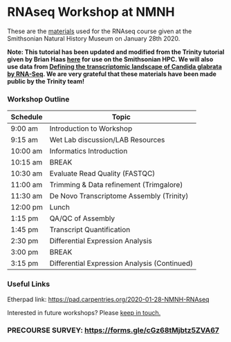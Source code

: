 # RNAseq Workshop at NMNH

These are the [materials](https://github.com/SmithsonianWorkshops/2020-01-28-NMNH-RNAseq/tree/master/Materials) used for the RNAseq course given at the Smithsonian Natural History Museum on January 28th 2020. 

**Note: This tutorial has been updated and modified from the Trinity tutorial given by Brian Haas [here](https://github.com/trinityrnaseq/KrumlovTrinityWorkshopJan2016/wiki/Home/e67c7a4ae4fe005866a56371ea29f15c79e8ccfb) for use on the Smithsonian HPC. We will also use data from [Defining the transcriptomic landscape of Candida glabrata by RNA-Seq](http://www.ncbi.nlm.nih.gov/pubmed/?term=25586221). We are very grateful that these materials have been made public by the Trinity team!**

### Workshop Outline

| Schedule  | Topic  |
|---|---|
|9:00 am |Introduction to Workshop   |
|9:15 am |Wet Lab discussion/LAB Resources  |
|10:00 am|Informatics Introduction   |
|10:15 am|BREAK  |
|10:30 am|Evaluate Read Quality (FASTQC)  |
|11:00 am|Trimming & Data refinement (Trimgalore)  |
|11:30 am|De Novo Transcriptome Assembly (Trinity)  |
|12:00 pm|Lunch  |
|1:15 pm |QA/QC of Assembly  |
|1:45 pm |Transcript Quantification  |
|2:30 pm |Differential Expression Analysis  |
|3:00 pm |BREAK  |
|3:15 pm |Differential Expression Analysis (Continued)  |

### Useful Links

Etherpad link: https://pad.carpentries.org/2020-01-28-NMNH-RNAseq

Interested in future workshops? Please [keep in touch.](keeping_in_touch.md)

### PRECOURSE SURVEY: https://forms.gle/cGz68tMjbtz5ZVA67
